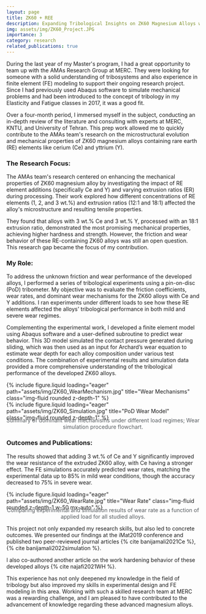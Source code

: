```yaml
---
layout: page
title: ZK60 + REE
description: Expanding Tribological Insights on ZK60 Magnesium Alloys with Rare Earth Element Additions
img: assets/img/ZK60_Project.JPG
importance: 3
category: research
related_publications: true
---
```


During the last year of my Master's program, I had a great opportunity to team up with the AMAs Research Group at MERC. They were looking for someone with a solid understanding of tribosystems and also experience in finite element (FE) modeling to support their ongoing research project. Since I had previously used Abaqus software to simulate mechanical problems and had been introduced to the concept of tribology in my Elasticity and Fatigue classes in 2017, it was a good fit.

Over a four-month period, I immersed myself in the subject, conducting an in-depth review of the literature and consulting with experts at MERC, KNTU, and University of Tehran. This prep work allowed me to quickly contribute to the AMAs team's research on the microstructural evolution and mechanical properties of ZK60 magnesium alloys containing rare earth (RE) elements like cerium (Ce) and yttrium (Y).

### The Research Focus:
The AMAs team's research centered on enhancing the mechanical properties of ZK60 magnesium alloy by investigating the impact of RE element additions (specifically Ce and Y) and varying extrusion ratios (ER) during processing. Their work explored how different concentrations of RE elements (1, 2, and 3 wt.%) and extrusion ratios (12:1 and 18:1) affected the alloy's microstructure and resulting tensile properties.

They found that alloys with 3 wt.% Ce and 3 wt.% Y, processed with an 18:1 extrusion ratio, demonstrated the most promising mechanical properties, achieving higher hardness and strength. However, the friction and wear behavior of these RE-containing ZK60 alloys was still an open question. This research gap became the focus of my contribution.

### My Role:
To address the unknown friction and wear performance of the developed alloys, I performed a series of tribological experiments using a pin-on-disc (PoD) tribometer. My objective was to evaluate the friction coefficients, wear rates, and dominant wear mechanisms for the ZK60 alloys with Ce and Y additions. I ran experiments under different loads to see how these RE elements affected the alloys' tribological performance in both mild and severe wear regimes.

Complementing the experimental work, I developed a finite element model using Abaqus software and a user-defined subroutine to predict wear behavior. This 3D model simulated the contact pressure generated during sliding, which was then used as an input for Archard’s wear equation to estimate wear depth for each alloy composition under various test conditions. The combination of experimental results and simulation data provided a more comprehensive understanding of the tribological performance of the developed ZK60 alloys.

<div class="row">
    <div class="col-sm mt-3 mt-md-0 text-center">
        {% include figure.liquid loading="eager" path="assets/img/ZK60_WearMechanism.jpg" title="Wear Mechanisms" class="img-fluid rounded z-depth-1" %}
    </div>
    <div class="col-sm mt-3 mt-md-0 text-center">
        {% include figure.liquid loading="eager" path="assets/img/ZK60_Simulation.jpg" title="PoD Wear Model" class="img-fluid rounded z-depth-1" %}
    </div>
</div>
<div class="caption">
    Summary of dominant wear mechanisms under different load regimes; Wear simulation procedure flowchart.
</div>

### Outcomes and Publications:
The results showed that adding 3 wt.% of Ce and Y significantly improved the wear resistance of the extruded ZK60 alloy, with Ce having a stronger effect. The FE simulations accurately predicted wear rates, matching the experimental data up to 85% in mild wear conditions, though the accuracy decreased to 75% in severe wear. 

<div class="row">
    <div class="col-sm mt-3 mt-md-0 text-center">
        {% include figure.liquid loading="eager" path="assets/img/ZK60_WearRate.jpg" title="Wear Rate"
        class="img-fluid rounded z-depth-1 w-50 mx-auto" %}
    </div>
</div>
<div class="caption">
    Comparing experimental and simulation results of wear rate as a function of applied load for all studied alloys.
</div>
<style>
  .caption {
      margin-top: -10px; /* Adjust this value to control the gap */
      font-size: 14px; /* Optional: to customize the font size */
      color: #565B5F; /* Change this to any color you'd like (e.g., hex code, rgb, or named color) */
      text-align: center; /* Optional: Center the caption */
  }
</style>

This project not only expanded my research skills, but also led to concrete outcomes. We presented our findings at the iMat2019 conference and published two peer-reviewed journal articles {% cite banijamali2021Ce %}, {% cite banijamali2022simulation %}.

I also co-authored another article on the work hardening behavior of these developed alloys {% cite najafi2021WH %}.
<br>

This experience has not only deepened my knowledge in the field of tribology but also improved my skills in experimental design and FE modeling in this area. Working with such a skilled research team at MERC was a rewarding challenge, and I am pleased to have contributed to the advancement of knowledge regarding these advanced magnesium alloys.

